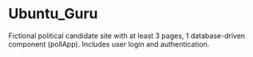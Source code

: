 # Ubuntu_Guru
Fictional political candidate site with at least 3 pages, 1 database-driven component (pollApp). Includes user login and authentication.
